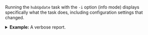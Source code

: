 Running the `hubUpdate` task with the `-i` option (info mode) displays specifically what the task does, including configuration settings that changed.

  <details><summary><b>Example:</b> A verbose report.</summary>
    <pre>
    Upgrading entity-config dir
    Upgrading hub-internal-config dir
    Processing /your-project-root/hub-internal-config/databases/job-database.json
    Setting "schema-database" to "%%mlStagingSchemasDbName%%"
    Setting "triggers-database" to "%%mlStagingTriggersDbName%%"
    Adding path range indexes to job-database.json
    Writing /your-project-root/hub-internal-config/databases/job-database.json to /your-project-root/src/main/hub-internal-config/databases/job-database.json
    Processing /your-project-root/hub-internal-config/databases/final-database.json
    Setting "schema-database" to "%%mlFinalSchemasDbName%%"
    Setting "triggers-database" to "%%mlFinalTriggersDbName%%"
    Writing /your-project-root/hub-internal-config/databases/final-database.json to /your-project-root/src/main/ml-config/databases/final-database.json
    Processing /your-project-root/hub-internal-config/databases/staging-database.json
    Setting "schema-database" to "%%mlStagingSchemasDbName%%"
    Setting "triggers-database" to "%%mlStagingTriggersDbName%%"
    Writing /your-project-root/hub-internal-config/databases/staging-database.json to /your-project-root/src/main/hub-internal-config/databases/staging-database.json
    Writing /your-project-root/hub-internal-config/databases/modules-database.json to /your-project-root/src/main/ml-config/databases/modules-database.json
    Processing /your-project-root/hub-internal-config/servers/job-server.json
    Setting "url-rewriter" to "/data-hub/4/tracing/tracing-rewriter.xml"
    Writing /your-project-root/hub-internal-config/servers/job-server.json to /your-project-root/src/main/hub-internal-config/servers/job-server.json
    Writing /your-project-root/hub-internal-config/servers/final-server.json to /your-project-root/src/main/ml-config/servers/final-server.json
    Processing /your-project-root/hub-internal-config/servers/staging-server.json
    Setting "url-rewriter" to "/data-hub/4/rest-api/rewriter.xml"
    Setting "error-handler" to "/data-hub/4/rest-api/error-handler.xqy"
    Writing /your-project-root/hub-internal-config/servers/staging-server.json to /your-project-root/src/main/hub-internal-config/servers/staging-server.json
    Upgrading user-config dir
    </pre>
  </details>